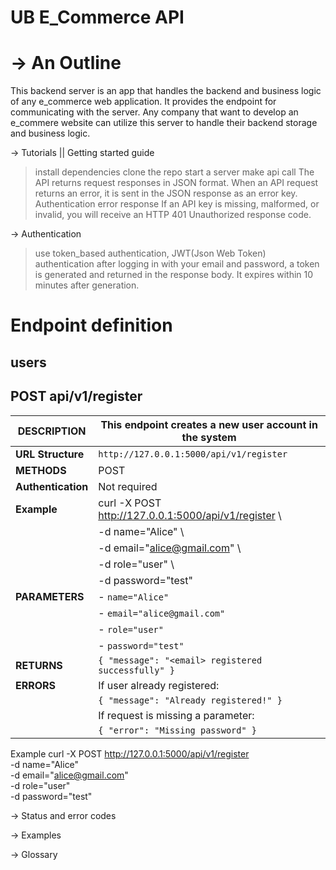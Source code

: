UB E_Commerce API
=================
-> An Outline
  ===========
  This backend server is an app that handles the backend and business logic of any e_commerce web application. It provides the endpoint for communicating with the server. Any company that want to develop an e_commere website can utilize this server to handle their backend storage and business logic.

-> Tutorials || Getting started guide
  > install dependencies
  > clone the repo
  > start a server
  > make api call
  > The API returns request responses in JSON format. When an API request returns an error, it is sent in the JSON response as an error key.
  > Authentication error response
      If an API key is missing, malformed, or invalid, you will receive an HTTP 401 Unauthorized response code.


-> Authentication
  > use token_based authentication, JWT(Json Web Token) authentication
  > after logging in with your email and password, a token is generated and returned in the response body. It expires within 10 minutes after generation.

  Endpoint definition
  ===================
  users
  -----
  POST api/v1/register
  --------------------
| **DESCRIPTION**    | This endpoint creates a new user account in the system |
|--------------------|--------------------------------------------------------|
| **URL Structure**   | `http://127.0.0.1:5000/api/v1/register`               |
| **METHODS**         | POST                                                  |
| **Authentication**  | Not required                                           |
| **Example**         | curl -X POST http://127.0.0.1:5000/api/v1/register \   |
|                     |   -d name="Alice" \                                   |
|                     |   -d email="alice@gmail.com" \                        |
|                     |   -d role="user" \                                    |
|                     |   -d password="test"                                  |
| **PARAMETERS**      | - `name="Alice"` <br>                                  |
|                     | - `email="alice@gmail.com"` <br>                       |
|                     | - `role="user"` <br>                                   |
|                     | - `password="test"`                                    |
| **RETURNS**         | `{ "message": "<email> registered successfully" }`     |
| **ERRORS**          | If user already registered:                            |
|                     | `{ "message": "Already registered!" }`                |
|                     | If request is missing a parameter:                    |
|                     | `{ "error": "Missing password" }`                     |

Example   curl -X POST http://127.0.0.1:5000/api/v1/register \
              -d name="Alice" \
              -d email="alice@gmail.com" \
              -d role="user" \
              -d password="test"

-> Status and error codes

-> Examples

-> Glossary